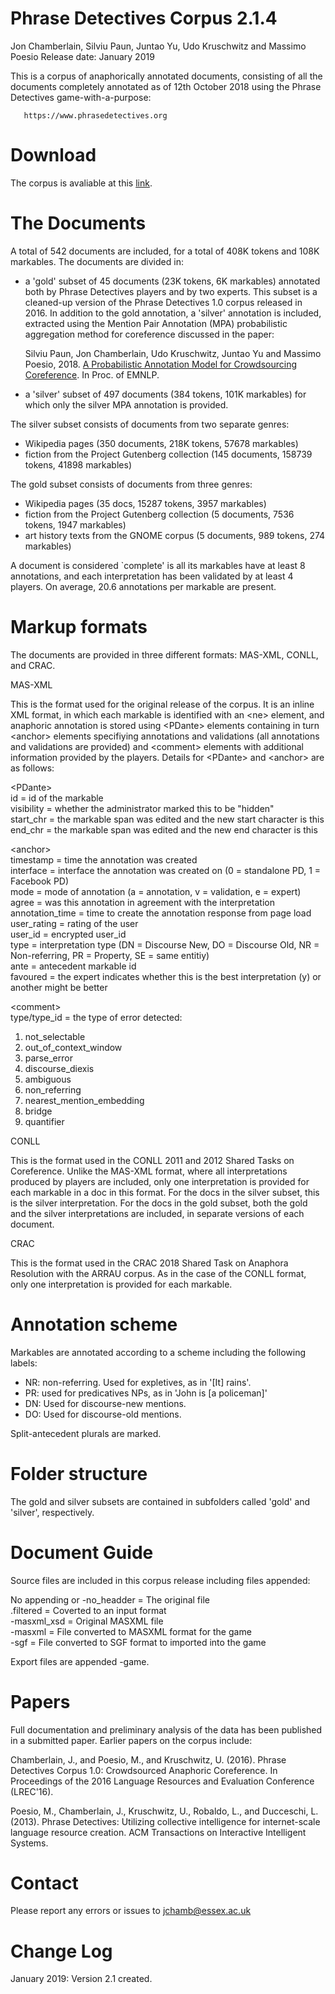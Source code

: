 # Phrase Detectives Corpus 2.1.4

Jon Chamberlain, Silviu Paun, Juntao Yu, Udo Kruschwitz and Massimo Poesio
Release date: January 2019

This is a corpus of anaphorically annotated documents, consisting of
all the  documents completely annotated as of 12th October 2018 using
the  Phrase Detectives game-with-a-purpose: 

	   https://www.phrasedetectives.org

# Download

The corpus is avaliable at this [link](https://drive.google.com/file/d/1WJP5DAoe5n5Azu6qPTPG4ZWC2VzyAzP5/view?usp=sharing).

# The Documents

A total of 542 documents are included, for a total of 408K tokens and
108K markables. The documents are divided in:

* a 'gold' subset of 45 documents (23K tokens, 6K markables) annotated
  both by Phrase Detectives players and by two experts. This subset is
  a cleaned-up version of the Phrase Detectives 1.0 corpus released in
  2016. In addition to the gold annotation, a 'silver' annotation is
  included, extracted using the Mention Pair Annotation (MPA) probabilistic
  aggregation method for coreference discussed in the paper:

  Silviu Paun, Jon Chamberlain, Udo Kruschwitz, Juntao Yu and Massimo
  Poesio, 2018. [A Probabilistic Annotation Model for Crowdsourcing
  Coreference](https://aclanthology.coli.uni-saarland.de/papers/D18-1218/d18-1218). In Proc. of EMNLP. 
  

* a 'silver' subset of 497 documents (384 tokens, 101K markables) for
  which only the silver MPA annotation is provided.

The silver subset consists of documents  from two separate genres:

* Wikipedia pages (350 documents, 218K tokens, 57678 markables)
* fiction from the Project Gutenberg collection (145 documents, 158739
                   tokens, 41898 markables)

The gold subset consists of documents from three genres:

* Wikipedia pages (35 docs, 15287 tokens, 3957 markables)
* fiction from the Project Gutenberg collection (5 documents, 7536
                   tokens, 1947 markables)
* art history texts from the GNOME corpus (5 documents, 989 tokens,
                   274 markables)		   

A document is considered `complete' is all its markables have at least
8 annotations, and each interpretation has been validated by at least
4 players. On average, 20.6 annotations per markable are present.

# Markup formats

The documents are provided in three different formats: MAS-XML, CONLL,
and CRAC.

MAS-XML

This is the format used for the original release of the corpus. It is
an inline XML format, in which each markable is identified with an
\<ne\> element, and anaphoric annotation is stored using \<PDante\>
elements containing in turn \<anchor\> elements specifiying annotations
and validations (all annotations and validations are provided) and
\<comment\> elements with additional information provided by the
players. Details for \<PDante\> and \<anchor\> are as follows: 

\<PDante\>  
id = id of the markable  
visibility = whether the administrator marked this to be "hidden"  
start_chr = the markable span was edited and the new start character is this  
end_chr = the markable span was edited and the new end character is this  

\<anchor\>  
timestamp = time the annotation was created  
interface = interface the annotation was created on (0 = standalone PD, 1 = Facebook PD)  
mode = mode of annotation (a = annotation, v = validation, e = expert)  
agree = was this annotation in agreement with the interpretation  
annotation_time = time to create the annotation response from page load  
user_rating = rating of the user  
user_id = encrypted user_id  
type = interpretation type (DN = Discourse New, DO = Discourse Old, NR = Non-referring, PR = Property, SE = same entitiy)  
ante = antecedent markable id  
favoured = the expert indicates whether this is the best interpretation (y) or another might be better  

\<comment\>  
type/type_id = the type of error detected:  

1. not_selectable
2. out_of_context_window
3. parse_error
4. discourse_diexis
5. ambiguous
6. non_referring
7. nearest_mention_embedding
8. bridge
9. quantifier

CONLL

This is the format used in the CONLL 2011 and 2012 Shared Tasks on
Coreference. Unlike the MAS-XML format, where all interpretations
produced by players are included, only one interpretation is provided
for each markable in a doc in this format. For the docs in the silver
subset, this is the silver interpretation. For the docs in the gold
subset, both the gold and the silver interpretations are included, in
separate versions of each document.

CRAC

This is the format used in the CRAC 2018 Shared Task on Anaphora
Resolution with the ARRAU corpus. As in the case of the CONLL format,
only one interpretation is provided for each markable. 

# Annotation scheme

Markables are annotated according to a scheme including the following
labels:

* NR: non-referring. Used for expletives, as in '[It] rains'.
* PR: used for predicatives NPs, as in 'John is [a policeman]'
* DN: Used for discourse-new mentions.
* DO: Used for discourse-old mentions.

Split-antecedent plurals are marked.

# Folder structure

The gold and silver subsets are contained in subfolders called 'gold'
and 'silver', respectively. 

# Document Guide

Source files are included in this corpus release including files appended:

No appending or -no_headder = The original file  
.filtered = Coverted to an input format  
-masxml_xsd = Original MASXML file  
-masxml = File converted to MASXML format for the game  
-sgf = File converted to SGF format to imported into the game  

Export files are appended -game.


# Papers

Full documentation and preliminary analysis of the data has been
published in a submitted paper. Earlier papers on the corpus include:

Chamberlain, J., and Poesio, M., and Kruschwitz, U. (2016). Phrase
Detectives Corpus 1.0: Crowdsourced Anaphoric Coreference.  In
Proceedings of the 2016 Language Resources and Evaluation Conference
(LREC'16). 

Poesio, M., Chamberlain, J., Kruschwitz, U., Robaldo, L., and
Ducceschi, L. (2013). Phrase Detectives: Utilizing collective
intelligence for internet-scale language resource creation.  ACM
Transactions on Interactive Intelligent Systems. 

# Contact

Please report any errors or issues to jchamb@essex.ac.uk

# Change Log

January 2019: Version 2.1 created.


